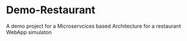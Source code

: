 # Demo-Restaurant
 A demo project for a Microservcices based Architecture for a restaurant WebApp simulaton

